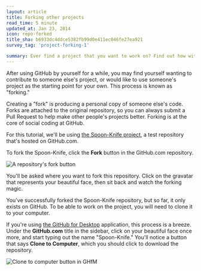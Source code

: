 ```yaml
---
layout: article
title: Forking other projects
read_time: 5 minute
updated_at: Jan 23, 2014
icon: repo-forked
title_sha: b6933dc4ddce5382fb99d0e411ec046fe27ea921
survey_tag: 'project-forking-1'

summary: Ever find a project that you want to work on? Find out how with Forking.
---
```

<a id="contributing" title="Contributing to a project" class="toc-item"></a>
After using GitHub by yourself for a while, you may find yourself wanting to contribute to someone else's project, or would like to use someone's project as the starting point for your own. This process is known as "forking."

Creating a "fork" is producing a personal copy of someone else's code. Forks are attached to the original repository, so you can always submit a Pull Request to help make other people's projects better. Forking is at the core of social coding at GitHub. 

For this tutorial, we'll be using [the Spoon-Knife project](https://github.com/octocat/Spoon-Knife), a test repository that's hosted on GitHub.com.

<a id="step-1" title="Step 1: Fork the repository" class="toc-item"></a>

To fork the Spoon-Knife, click the **Fork** button in the GitHub.com repository.

![A repository's fork button](https://github-images.s3.amazonaws.com/help/bootcamp/Bootcamp-Fork.png)

You'll be asked where you want to fork this repository. Click on the gravatar that represents your beautiful face, then sit back and watch the forking magic.

<a id="step-2" title="Step 2: Clone your fork" class="toc-item"></a>

You've successfully forked the Spoon-Knife repository, but so far, it only exists on GitHub. To be able to work on the project, you will need to clone it to your computer.

If you're using [the GitHub for Desktop](http://guides.github.com/overviews/desktop) application, this process is a breeze. Under the **GitHub.com** title in the sidebar, click on your beautiful face once more, and start typing out the name "Spoon-Knife." You'll notice a button that says **Clone to Computer**, which you should click to download the repository.

![Clone to computer button in GHfM](https://github-images.s3.amazonaws.com/mac/sync/ghfm_clone_repo_locally.png)

<a id="step-3" title="Step 3: Making and pushing changes" class="toc-item"></a>
